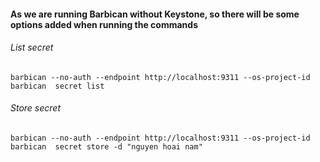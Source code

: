 #### As we are running Barbican without Keystone, so there will be some options added when running the commands

###### List secret

```
barbican --no-auth --endpoint http://localhost:9311 --os-project-id barbican  secret list
```

###### Store secret

```
barbican --no-auth --endpoint http://localhost:9311 --os-project-id barbican  secret store -d "nguyen hoai nam"
```
